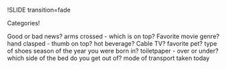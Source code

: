 !SLIDE transition=fade

Categories!


Good or bad news?
arms crossed - which is on top?
Favorite movie genre?
hand clasped - thumb on top?
hot beverage?
Cable TV?
favorite pet?
type of shoes
season of the year you were born in?
toiletpaper - over or under?
which side of the bed do you get out of?
mode of transport taken today